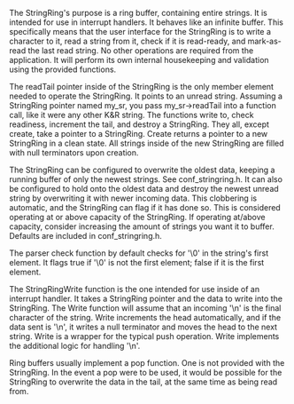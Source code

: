 The StringRing's purpose is a ring buffer, containing entire strings. It is intended for use in interrupt handlers. It behaves like an infinite buffer.
This specifically means that the user interface for the StringRing is to write a character to it, read a string from it, check if it is read-ready, and mark-as-read the last read string.
No other operations are required from the application. It will perform its own internal housekeeping and validation using the provided functions.

The readTail pointer inside of the StringRing is the only member element needed to operate the StringRing. It points to an unread string.
Assuming a StringRing pointer named my_sr, you pass my_sr->readTail into a function call, like it were any other K&R string.
The functions write to, check readiness, increment the tail, and destroy a StringRing. They all, except create, take a pointer to a StringRing.
Create returns a pointer to a new StringRing in a clean state. All strings inside of the new StringRing are filled with null terminators upon creation.

The StringRing can be configured to overwrite the oldest data, keeping a running buffer of only the newest strings. See conf_stringring.h.
It can also be configured to hold onto the oldest data and destroy the newest unread string by overwriting it with newer incoming data.
This clobbering is automatic, and the StringRing can flag if it has done so. This is considered operating at or above capacity of the StringRing.
If operating at/above capacity, consider increasing the amount of strings you want it to buffer. Defaults are included in conf_stringring.h.

The parser check function by default checks for '\0' in the string's first element. It flags true if '\0' is not the first element; false if it is the first element.
 
The StringRingWrite function is the one intended for use inside of an interrupt handler. It takes a StringRing pointer and the data to write into the StringRing.
The Write function will assume that an incoming '\n' is the final character of the string.
Write increments the head automatically, and if the data sent is '\n', it writes a null terminator and moves the head to the next string.
Write is a wrapper for the typical push operation. Write implements the additional logic for handling '\n'.
 
Ring buffers usually implement a pop function. One is not provided with the StringRing.
In the event a pop were to be used, it would be possible for the StringRing to overwrite the data in the tail, at the same time as being read from.

